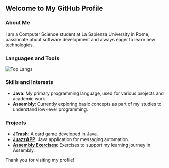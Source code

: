 ## Welcome to My GitHub Profile

### About Me
I am a Computer Science student at La Sapienza University in Rome, passionate about software development and always eager to learn new technologies.

### Languages and Tools
![Top Langs](https://github-readme-stats.vercel.app/api/top-langs/?username=FerrettiGiovanni&layout=compact&theme=dark)

### Skills and Interests
- **Java**: My primary programming language, used for various projects and academic work.
- **Assembly**: Currently exploring basic concepts as part of my studies to understand low-level programming.

### Projects
- [**JTrash**](https://github.com/FerrettiGiovanni/JTrash): A card game developed in Java.
- [**JuazzAPP**](https://github.com/FerrettiGiovanni/JuazzAPP): Java application for messaging automation.
- [**Assembly Exercises**](https://github.com/FerrettiGiovanni/esercizi-assembly): Exercises to support my learning journey in Assembly.

Thank you for visiting my profile!

<!--
- 🔭 I’m currently working on ...
- 🌱 I’m currently learning ...
- 👯 I’m looking to collaborate on ...
- 🤔 I’m looking for help with ...
- 💬 Ask me about ...
- 📫 How to reach me: ...
- 😄 Pronouns: ...
- ⚡ Fun fact: ...
-->
